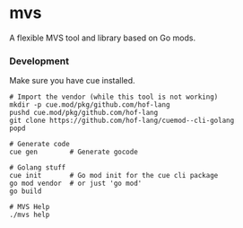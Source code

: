# mvs

A flexible MVS tool and library based on Go mods.

### Development

Make sure you have cue installed.

```shell
# Import the vendor (while this tool is not working)
mkdir -p cue.mod/pkg/github.com/hof-lang
pushd cue.mod/pkg/github.com/hof-lang
git clone https://github.com/hof-lang/cuemod--cli-golang
popd

# Generate code
cue gen        # Generate gocode

# Golang stuff
cue init       # Go mod init for the cue cli package
go mod vendor  # or just 'go mod'
go build

# MVS Help
./mvs help
```

